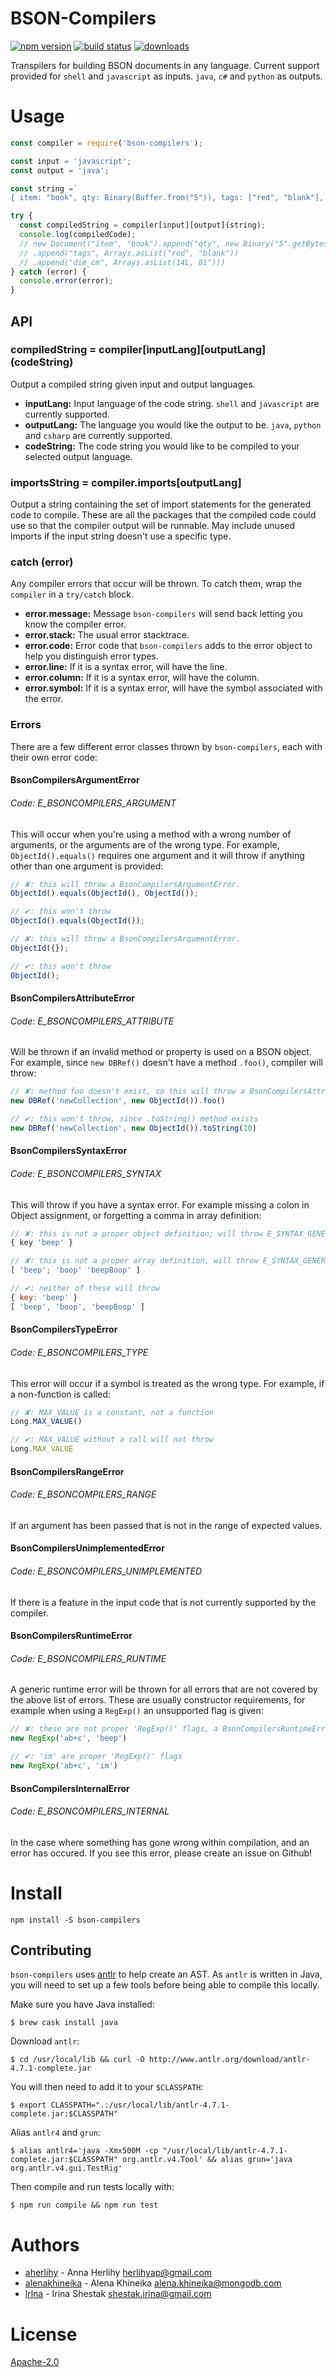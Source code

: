# BSON-Compilers
[![npm version][1]][2] [![build status][3]][4]
[![downloads][5]][6]

Transpilers for building BSON documents in any language. Current support
provided for `shell` and `javascript` as inputs. `java`, `c#` and `python` as
outputs.

# Usage

```js
const compiler = require('bson-compilers');

const input = 'javascript';
const output = 'java';

const string =`
{ item: "book", qty: Binary(Buffer.from("5")), tags: ["red", "blank"], dim_cm: [14, Int32("81")] }`;

try {
  const compiledString = compiler[input][output](string);
  console.log(compiledCode);
  // new Document("item", "book").append("qty", new Binary("5".getBytes("UTF-8")))
  // .append("tags", Arrays.asList("red", "blank"))
  // .append("dim_cm", Arrays.asList(14L, 81")))
} catch (error) {
  console.error(error);
}
```

## API
### compiledString = compiler\[inputLang\]\[outputLang\](codeString)
Output a compiled string given input and output languages.
- __inputLang:__ Input language of the code string. `shell` and `javascript`
  are currently supported.
- __outputLang:__ The language you would like the output to be. `java`,
  `python` and `csharp` are currently supported.
- __codeString:__ The code string you would like to be compiled to your
  selected output language.

### importsString = compiler.imports[outputLang]
Output a string containing the set of import statements for the generated code
to compile. These are all the packages that the compiled code could use so that
the compiler output will be runnable. May include unused imports if the input
string doesn't use a specific type.

### catch (error)
Any compiler errors that occur will be thrown. To catch them, wrap the
`compiler` in a `try/catch` block.
- __error.message:__ Message `bson-compilers` will send back letting you know
  the compiler error.
- __error.stack:__ The usual error stacktrace.
- __error.code:__ Error code that `bson-compilers` adds to the error object to
  help you distinguish error types.
- __error.line:__ If it is a syntax error, will have the line.
- __error.column:__ If it is a syntax error, will have the column.
- __error.symbol:__ If it is a syntax error, will have the symbol associated with the error.

### Errors
There are a few different error classes thrown by `bson-compilers`, each with 
their own error code:

#### BsonCompilersArgumentError
###### Code: E_BSONCOMPILERS_ARGUMENT
This will occur when you're using a method with a wrong number of arguments, or
the arguments are of the wrong type.
For example, `ObjectId().equals()` requires one argument and it will throw if
anything other than one argument is provided:

```javascript
// ✘: this will throw a BsonCompilersArgumentError.
ObjectId().equals(ObjectId(), ObjectId());

// ✔: this won't throw
ObjectId().equals(ObjectId());
```

```javascript
// ✘: this will throw a BsonCompilersArgumentError.
ObjectId({});

// ✔: this won't throw
ObjectId();
```

#### BsonCompilersAttributeError
###### Code: E_BSONCOMPILERS_ATTRIBUTE
Will be thrown if an invalid method or property is used on a BSON object. For
example, since `new DBRef()` doesn't have a method `.foo()`, compiler will
throw:

```javascript
// ✘: method foo doesn't exist, so this will throw a BsonCompilersAttributeError .
new DBRef('newCollection', new ObjectId()).foo()

// ✔: this won't throw, since .toString() method exists
new DBRef('newCollection', new ObjectId()).toString(10)
```

#### BsonCompilersSyntaxError
###### Code: E_BSONCOMPILERS_SYNTAX 
This will throw if you have a syntax error. For example missing a colon in
Object assignment, or forgetting a comma in array definition:

```javascript
// ✘: this is not a proper object definition; will throw E_SYNTAX_GENERIC
{ key 'beep' }

// ✘: this is not a proper array definition, will throw E_SYNTAX_GENERIC
[ 'beep'; 'boop' 'beepBoop' ]

// ✔: neither of these will throw 
{ key: 'beep' }
[ 'beep', 'boop', 'beepBoop' ]
```

#### BsonCompilersTypeError
###### Code: E_BSONCOMPILERS_TYPE

This error will occur if a symbol is treated as the wrong type. For example, if
a non-function is called:

```javascript
// ✘: MAX_VALUE is a constant, not a function
Long.MAX_VALUE()

// ✔: MAX_VALUE without a call will not throw
Long.MAX_VALUE
```
#### BsonCompilersRangeError
###### Code: E_BSONCOMPILERS_RANGE

If an argument has been passed that is not in the range of expected values.

#### BsonCompilersUnimplementedError
###### Code: E_BSONCOMPILERS_UNIMPLEMENTED

If there is a feature in the input code that is not currently supported by the 
compiler.


#### BsonCompilersRuntimeError
###### Code: E_BSONCOMPILERS_RUNTIME

A generic runtime error will be thrown for all errors that are not covered by the
above list of errors. These are usually constructor requirements, for example 
when using a `RegExp()` an unsupported flag is given:

```javascript
// ✘: these are not proper 'RegExp()' flags, a BsonCompilersRuntimeError will be thrown.
new RegExp('ab+c', 'beep')

// ✔: 'im' are proper 'RegExp()' flags
new RegExp('ab+c', 'im')
```

#### BsonCompilersInternalError
###### Code: E_BSONCOMPILERS_INTERNAL

In the case where something has gone wrong within compilation, and an error has 
occured. If you see this error, please create an issue on Github!

# Install
```shell
npm install -S bson-compilers
```

## Contributing
`bson-compilers` uses
[antlr](https://github.com/antlr/antlr4/blob/master/doc/javascript-target.md)
to help create an AST. As `antlr` is written in Java, you will need to set up a
few tools before being able to compile this locally. 

Make sure you have Java installed:
```shell
$ brew cask install java
```

Download `antlr`:
```shell
$ cd /usr/local/lib && curl -O http://www.antlr.org/download/antlr-4.7.1-complete.jar
```

You will then need to add it to your `$CLASSPATH`:
```shell
$ export CLASSPATH=".:/usr/local/lib/antlr-4.7.1-complete.jar:$CLASSPATH"
```

Alias `antlr4` and `grun`:
```shell
$ alias antlr4='java -Xmx500M -cp "/usr/local/lib/antlr-4.7.1-complete.jar:$CLASSPATH" org.antlr.v4.Tool' && alias grun='java org.antlr.v4.gui.TestRig'
```

Then compile and run tests locally with:
```shell
$ npm run compile && npm run test
```

# Authors
- [aherlihy](https://github.com/aherlihy) - Anna Herlihy <herlihyap@gmail.com>
- [alenakhineika](https://github.com/alenakhineika) - Alena Khineika <alena.khineika@mongodb.com>
- [lrlna](github.com/lrlna) - Irina Shestak <shestak.irina@gmail.com>

# License
[Apache-2.0](https://tldrlegal.com/license/apache-license-2.0-(apache-2.0))

[1]: https://img.shields.io/npm/v/bson-compilers.svg?style=flat-square
[2]: https://npmjs.org/package/bson-compilers
[3]: https://img.shields.io/travis/mongodb-js/bson-compilers/master.svg?style=flat-square
[4]: https://travis-ci.com/mongodb-js/bson-compilers
[5]: http://img.shields.io/npm/dm/bson-compilers.svg?style=flat-square
[6]: https://npmjs.org/package/bson-compilers
